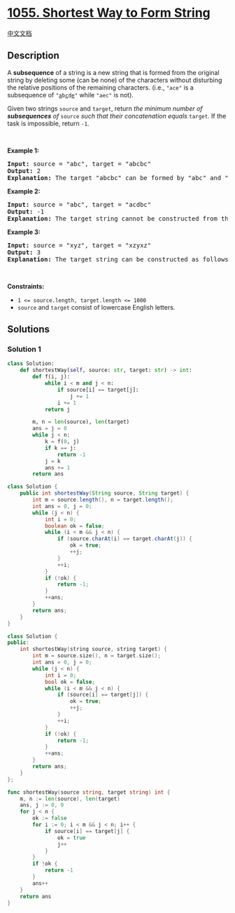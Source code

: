 # [1055. Shortest Way to Form String](https://leetcode.com/problems/shortest-way-to-form-string)

[中文文档](/solution/1000-1099/1055.Shortest%20Way%20to%20Form%20String/README.md)

## Description

<p>A <strong>subsequence</strong> of a string is a new string that is formed from the original string by deleting some (can be none) of the characters without disturbing the relative positions of the remaining characters. (i.e., <code>&quot;ace&quot;</code> is a subsequence of <code>&quot;<u>a</u>b<u>c</u>d<u>e</u>&quot;</code> while <code>&quot;aec&quot;</code> is not).</p>

<p>Given two strings <code>source</code> and <code>target</code>, return <em>the minimum number of <strong>subsequences</strong> of </em><code>source</code><em> such that their concatenation equals </em><code>target</code>. If the task is impossible, return <code>-1</code>.</p>

<p>&nbsp;</p>
<p><strong class="example">Example 1:</strong></p>

<pre>
<strong>Input:</strong> source = &quot;abc&quot;, target = &quot;abcbc&quot;
<strong>Output:</strong> 2
<strong>Explanation:</strong> The target &quot;abcbc&quot; can be formed by &quot;abc&quot; and &quot;bc&quot;, which are subsequences of source &quot;abc&quot;.
</pre>

<p><strong class="example">Example 2:</strong></p>

<pre>
<strong>Input:</strong> source = &quot;abc&quot;, target = &quot;acdbc&quot;
<strong>Output:</strong> -1
<strong>Explanation:</strong> The target string cannot be constructed from the subsequences of source string due to the character &quot;d&quot; in target string.
</pre>

<p><strong class="example">Example 3:</strong></p>

<pre>
<strong>Input:</strong> source = &quot;xyz&quot;, target = &quot;xzyxz&quot;
<strong>Output:</strong> 3
<strong>Explanation:</strong> The target string can be constructed as follows &quot;xz&quot; + &quot;y&quot; + &quot;xz&quot;.
</pre>

<p>&nbsp;</p>
<p><strong>Constraints:</strong></p>

<ul>
	<li><code>1 &lt;= source.length, target.length &lt;= 1000</code></li>
	<li><code>source</code> and <code>target</code> consist of lowercase English letters.</li>
</ul>

## Solutions

### Solution 1

<!-- tabs:start -->

```python
class Solution:
    def shortestWay(self, source: str, target: str) -> int:
        def f(i, j):
            while i < m and j < n:
                if source[i] == target[j]:
                    j += 1
                i += 1
            return j

        m, n = len(source), len(target)
        ans = j = 0
        while j < n:
            k = f(0, j)
            if k == j:
                return -1
            j = k
            ans += 1
        return ans
```

```java
class Solution {
    public int shortestWay(String source, String target) {
        int m = source.length(), n = target.length();
        int ans = 0, j = 0;
        while (j < n) {
            int i = 0;
            boolean ok = false;
            while (i < m && j < n) {
                if (source.charAt(i) == target.charAt(j)) {
                    ok = true;
                    ++j;
                }
                ++i;
            }
            if (!ok) {
                return -1;
            }
            ++ans;
        }
        return ans;
    }
}
```

```cpp
class Solution {
public:
    int shortestWay(string source, string target) {
        int m = source.size(), n = target.size();
        int ans = 0, j = 0;
        while (j < n) {
            int i = 0;
            bool ok = false;
            while (i < m && j < n) {
                if (source[i] == target[j]) {
                    ok = true;
                    ++j;
                }
                ++i;
            }
            if (!ok) {
                return -1;
            }
            ++ans;
        }
        return ans;
    }
};
```

```go
func shortestWay(source string, target string) int {
	m, n := len(source), len(target)
	ans, j := 0, 0
	for j < n {
		ok := false
		for i := 0; i < m && j < n; i++ {
			if source[i] == target[j] {
				ok = true
				j++
			}
		}
		if !ok {
			return -1
		}
		ans++
	}
	return ans
}
```

<!-- tabs:end -->

<!-- end -->

